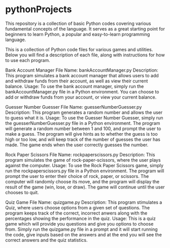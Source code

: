 # pythonProjects
This repository is a collection of basic Python codes covering various fundamental concepts of the language. It serves as a great starting point for beginners to learn Python, a popular and easy-to-learn programming language.

This is a collection of Python code files for various games and utilities. Below you will find a description of each file, along with instructions for how to use each program.

Bank Account Manager
File Name: bankAccountManager.py
Description: This program simulates a bank account manager that allows users to add and withdraw funds from their account, as well as view their current balance.
Usage: To use the bank account manager, simply run the bankAccountManager.py file in a Python environment. You can choose to add or withdraw funds from your account, or view your current balance.

Guesser Number Guesser
File Name: guesserNumberGuesser.py
Description: This program generates a random number and allows the user to guess what it is.
Usage: To use the Guesser Number Guesser, simply run the guesserNumberGuesser.py file in a Python environment. The program will generate a random number between 1 and 100, and prompt the user to make a guess. The program will give hints as to whether the guess is too high or too low, and will keep track of the number of guesses the user has made. The game ends when the user correctly guesses the number.

Rock Paper Scissors
File Name: rockpaperscissors.py
Description: This program simulates the game of rock-paper-scissors, where the user plays against the computer. 
Usage: To use the Rock Paper Scissors game, simply run the rockpaperscissors.py file in a Python environment. The program will prompt the user to enter their choice of rock, paper, or scissors. The computer will randomly choose its move, and the program will display the result of the game (win, lose, or draw). The game will continue until the user chooses to quit.

Quiz Game
File Name: quizgame.py
Description: This program stimulates a Quiz, where users choose options from a given set of questions. The program keeps track of the correct, incorrect anwers along with the percentages showing the performance in the quiz.
Usage: This is a quiz game which will provide you questions and give you options to choose from. Simply run the quizgame.py file in a prompt and it will start running the code, give inputs based on the answers and at the end you will see the correct answers and the quiz statistics.
